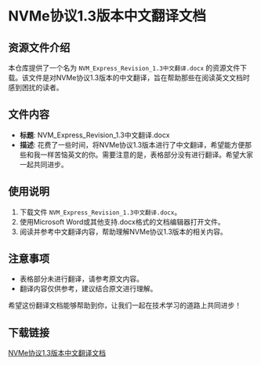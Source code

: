 # NVMe协议1.3版本中文翻译文档

## 资源文件介绍

本仓库提供了一个名为 `NVM_Express_Revision_1.3中文翻译.docx` 的资源文件下载。该文件是对NVMe协议1.3版本的中文翻译，旨在帮助那些在阅读英文文档时感到困扰的读者。

## 文件内容

- **标题**: NVM_Express_Revision_1.3中文翻译.docx
- **描述**: 花费了一些时间，将NVMe协议1.3版本进行了中文翻译，希望能方便那些和我一样苦恼英文的你。需要注意的是，表格部分没有进行翻译。希望大家一起共同进步。

## 使用说明

1. 下载文件 `NVM_Express_Revision_1.3中文翻译.docx`。
2. 使用Microsoft Word或其他支持.docx格式的文档编辑器打开文件。
3. 阅读并参考中文翻译内容，帮助理解NVMe协议1.3版本的相关内容。

## 注意事项

- 表格部分未进行翻译，请参考原文内容。
- 翻译内容仅供参考，建议结合原文进行理解。

希望这份翻译文档能够帮助到你，让我们一起在技术学习的道路上共同进步！

## 下载链接

[NVMe协议1.3版本中文翻译文档](https://pan.quark.cn/s/e5280fab1b3c)